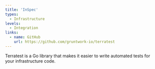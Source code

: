 ```yaml
---
title: 'InSpec'
types:
  - Infrastructure
levels:
  - Integration
links:
  - name: GitHub
    url: https://github.com/gruntwork-io/terratest
---
```


Terratest is a Go library that makes it easier to write automated tests for your infrastructure code.